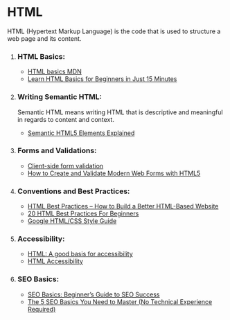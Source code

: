 # HTML

HTML (Hypertext Markup Language) is the code that is used to structure a web page and its content.

1. ### HTML Basics:

   - [HTML basics MDN](https://developer.mozilla.org/en-US/docs/Learn/Getting_started_with_the_web/HTML_basics)
   - [Learn HTML Basics for Beginners in Just 15 Minutes](https://www.freecodecamp.org/news/html-basics-for-beginners/)

2. ### Writing Semantic HTML:

   <p>Semantic HTML means writing HTML that is descriptive and meaningful in regards to content and context.</p>

   - [Semantic HTML5 Elements Explained](https://www.freecodecamp.org/news/semantic-html5-elements/)

3. ### Forms and Validations:

   - [Client-side form validation](https://developer.mozilla.org/en-US/docs/Learn/Forms/Form_validation)
   - [How to Create and Validate Modern Web Forms with HTML5](https://www.freecodecamp.org/news/create-and-validate-modern-web-forms-html5/)

4. ### Conventions and Best Practices:

   - [HTML Best Practices – How to Build a Better HTML-Based Website](https://www.freecodecamp.org/news/html-best-practices/)
   - [20 HTML Best Practices For Beginners](https://www.webfx.com/blog/web-design/20-html-best-practices-you-should-follow/)
   - [Google HTML/CSS Style Guide](https://google.github.io/styleguide/htmlcssguide.html)

5. ### Accessibility:

   - [HTML: A good basis for accessibility](https://developer.mozilla.org/en-US/docs/Learn/Accessibility/HTML)
   - [HTML Accessibility](https://www.w3schools.com/html/html_accessibility.asp)

6. ### SEO Basics:

   - [SEO Basics: Beginner’s Guide to SEO Success](https://ahrefs.com/blog/seo-basics/)
   - [The 5 SEO Basics You Need to Master (No Technical Experience Required)](https://neilpatel.com/blog/seo-basics/)

